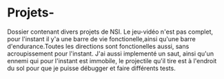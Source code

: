 # Projets-
Dossier contenant divers projets de NSI.
Le jeu-vidéo n'est pas complet, pour l'instant il y'a une barre de vie fonctionelle,ainsi qu'une barre d'endurance.Toutes les directions sont fonctionelles aussi, sans acroupissement pour l'instant.
J'ai aussi implementé un saut, ainsi qu'un ennemi qui pour l'instant est immobile, le projectile qu'il tire est à l'endroit du sol pour que je puisse débugger et faire différents tests.
